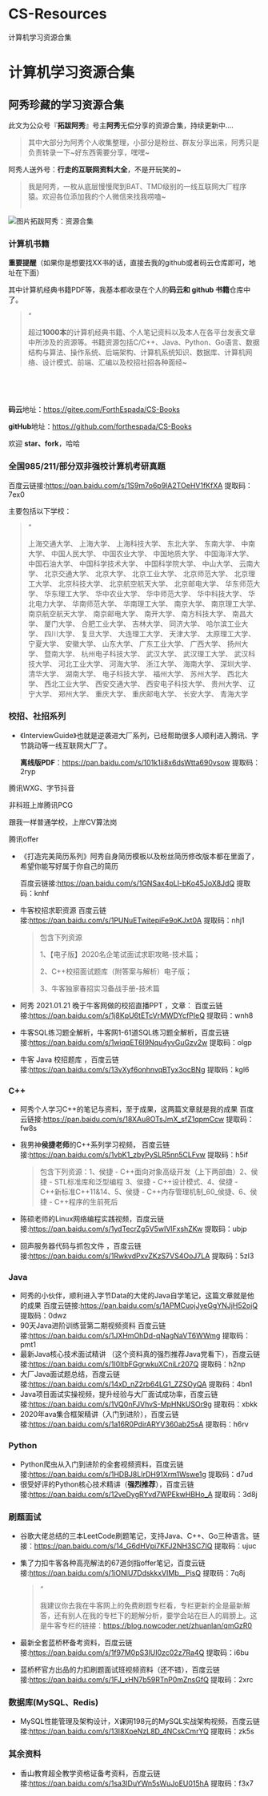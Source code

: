 # CS-Resources
计算机学习资源合集
# 计算机学习资源合集 

## 阿秀珍藏的学习资源合集

此文为公众号『**拓跋阿秀**』号主**阿秀**无偿分享的资源合集，持续更新中....

> 其中大部分为阿秀个人收集整理，小部分是粉丝、群友分享出来，阿秀只是负责转录一下~好东西需要分享，嘿嘿~

阿秀人送外号：**行走的互联网资料大全**，不是开玩笑的~

> 我是阿秀，一枚从底层慢慢爬到BAT、TMD级别的一线互联网大厂程序猿。欢迎各位添加我的个人微信来找我唠嗑~
>
> 
>
> 
>
> ![图片](data:image/gif;base64,iVBORw0KGgoAAAANSUhEUgAAAAEAAAABCAYAAAAfFcSJAAAADUlEQVQImWNgYGBgAAAABQABh6FO1AAAAABJRU5ErkJggg==)

![图片](https://mmbiz.qpic.cn/mmbiz_png/BktAsjcTbXicNtmNAZGH36XzUNBniazW2VD9L777RqJsiaBG8Z1CzlCXZuGAusgrib7lDZoDkEmRiaQ8c3xicRXmp5SQ/640?wx_fmt=png&tp=webp&wxfrom=5&wx_lazy=1&wx_co=1)拓跋阿秀：资源合集

### 计算机书籍

**重要提醒**（如果你是想要找XX书的话，直接去我的github或者码云仓库即可，地址在下面）

其中计算机经典书籍PDF等，我基本都收录在个人的**码云和 github 书籍**仓库中了。

> “
>
> 超过**1000本**的计算机经典书籍、个人笔记资料以及本人在各平台发表文章中所涉及的资源等。书籍资源包括C/C++、Java、Python、Go语言、数据结构与算法、操作系统、后端架构、计算机系统知识、数据库、计算机网络、设计模式、前端、汇编以及校招社招各种面经~

![图片](data:image/gif;base64,iVBORw0KGgoAAAANSUhEUgAAAAEAAAABCAYAAAAfFcSJAAAADUlEQVQImWNgYGBgAAAABQABh6FO1AAAAABJRU5ErkJggg==)

![图片](data:image/gif;base64,iVBORw0KGgoAAAANSUhEUgAAAAEAAAABCAYAAAAfFcSJAAAADUlEQVQImWNgYGBgAAAABQABh6FO1AAAAABJRU5ErkJggg==)

![图片](data:image/gif;base64,iVBORw0KGgoAAAANSUhEUgAAAAEAAAABCAYAAAAfFcSJAAAADUlEQVQImWNgYGBgAAAABQABh6FO1AAAAABJRU5ErkJggg==)

![图片](data:image/gif;base64,iVBORw0KGgoAAAANSUhEUgAAAAEAAAABCAYAAAAfFcSJAAAADUlEQVQImWNgYGBgAAAABQABh6FO1AAAAABJRU5ErkJggg==)

**码云**地址：https://gitee.com/ForthEspada/CS-Books

**gitHub**地址：https://github.com/forthespada/CS-Books

欢迎 **star、fork**，哈哈

### 全国985/211/部分双非强校计算机考研真题

百度云链接:https://pan.baidu.com/s/1S9m7o6p9lA2TOeHV1fKfXA   提取码：7ex0

主要包括以下学校：

> “
>
> 上海交通大学、 上海大学、 上海科技大学、 东北大学、 东南大学、 中南大学、 中国人民大学、 中国农业大学、 中国地质大学、 中国海洋大学、 中国石油大学、 中国科学技术大学、 中国科学院大学、 中山大学、 云南大学、 北京交通大学、 北京大学、 北京工业大学、 北京师范大学、 北京理工大学、 北京科技大学、 北京航空航天大学、 北京邮电大学、 华东师范大学、 华东理工大学、 华中农业大学、 华中师范大学、 华中科技大学、 华北电力大学、 华南师范大学、 华南理工大学、 南京大学、 南京理工大学、 南京航空航天大学、 南京邮电大学、 南开大学、 南方科技大学、 南昌大学、 厦门大学、 合肥工业大学、 吉林大学、 同济大学、 哈尔滨工业大学、 四川大学、 复旦大学、 大连理工大学、 天津大学、 太原理工大学、 宁夏大学、 安徽大学、 山东大学、 广东工业大学、 广西大学、 扬州大学、 暨南大学、 杭州电子科技大学、 武汉大学、 武汉理工大学、 武汉科技大学、 河北工业大学、 河海大学、 浙江大学、 海南大学、 深圳大学、 清华大学、 湖南大学、 电子科技大学、 福州大学、 苏州大学、 西北大学、 西北工业大学、 西安交通大学、 西安电子科技大学、 贵州大学、 辽宁大学、 郑州大学、 重庆大学、 重庆邮电大学、 长安大学、 青海大学

### 校招、社招系列

- 《InterviewGuide》也就是逆袭进大厂系列，已经帮助很多人顺利进入腾讯、字节跳动等一线互联网大厂了。

  **离线版PDF**：https://pan.baidu.com/s/101k1ii8x6dsWtta690vsow   提取码：2ryp

![图片](data:image/gif;base64,iVBORw0KGgoAAAANSUhEUgAAAAEAAAABCAYAAAAfFcSJAAAADUlEQVQImWNgYGBgAAAABQABh6FO1AAAAABJRU5ErkJggg==)腾讯WXG、字节抖音

![图片](data:image/gif;base64,iVBORw0KGgoAAAANSUhEUgAAAAEAAAABCAYAAAAfFcSJAAAADUlEQVQImWNgYGBgAAAABQABh6FO1AAAAABJRU5ErkJggg==)非科班上岸腾讯PCG

![图片](data:image/gif;base64,iVBORw0KGgoAAAANSUhEUgAAAAEAAAABCAYAAAAfFcSJAAAADUlEQVQImWNgYGBgAAAABQABh6FO1AAAAABJRU5ErkJggg==)跟我一样普通学校，上岸CV算法岗

![图片](data:image/gif;base64,iVBORw0KGgoAAAANSUhEUgAAAAEAAAABCAYAAAAfFcSJAAAADUlEQVQImWNgYGBgAAAABQABh6FO1AAAAABJRU5ErkJggg==)腾讯offer

- 《打造完美简历系列》阿秀自身简历模板以及粉丝简历修改版本都在里面了，希望你能写好属于你自己的简历

  百度云链接:https://pan.baidu.com/s/1GNSax4pLl-bKo45JoX8JdQ   提取码：knhf

- 牛客校招求职资源  百度云链接:https://pan.baidu.com/s/1PUNuETwitepiFe9oKJxt0A   提取码：nhj1

  > 包含下列资源
  >
  > 1、【电子版】2020名企笔试面试求职攻略-技术篇；
  >
  > 2、C++校招面试题库（附答案与解析）电子版；
  >
  > 3、牛客独家春招实习备战手册-技术篇

- 阿秀 2021.01.21 晚于牛客网做的校招直播PPT ，文章： 百度云链接:https://pan.baidu.com/s/1j8KpU6tETcVrMWDYcfPIeQ   提取码：wnh8

- 牛客SQL练习题全解析，牛客网1-61道SQL练习题全解析，百度云链接:https://pan.baidu.com/s/1wiqqET6I9Nqu4yvGuGzv2w  提取码：olgp

- 牛客 Java 校招题库 ，百度云链接:https://pan.baidu.com/s/13vXyf6onhnvqBTyx3ocBNg  提取码：kgl6

### C++

- 阿秀个人学习C++的笔记与资料，至于成果，这两篇文章就是我的成果 百度云链接:https://pan.baidu.com/s/18XAu8OTsJmX_sfZ1qpmCcw  提取码：fw8s

- 我男神**侯捷老师**的C++系列学习视频，  百度云链接:https://pan.baidu.com/s/1vbK1_zbyPySLR5nn5CLFvw 提取码：h5if

  > 包含下列资源：1、侯捷 - C++面向对象高级开发（上下两部曲）2、侯捷 - STL标准库和泛型编程 3、侯捷 - C++设计模式、4、侯捷 - C++新标准C++11&14、5、侯捷 - C++内存管理机制_60_侯捷、6、侯捷 - C++程序的生前死后

- 陈硕老师的Linux网络编程实践视频，百度云链接:https://pan.baidu.com/s/1ydTecrZg5V5wIVlFxshZKw  提取码：ubjp

- 回声服务器代码与抓包文件 ，百度云链接:https://pan.baidu.com/s/1RwkvdPxvZKzS7VS4OoJ7LA  提取码：5zl3

### Java

- 阿秀的小伙伴，顺利进入字节Data的大佬的Java自学笔记，这篇文章就是他的成果 百度云链接:https://pan.baidu.com/s/1APMCuojJyeGgYNJjH52ojQ  提取码：0dwz
- 90天Java进阶训练营第二期视频资料  百度云链接:https://pan.baidu.com/s/1JXHmOhDd-qNagNaVT6WWmg  提取码：pmt1
- 最新Java核心技术面试精讲 （这个资料真的强烈推荐Java党看下），百度云链接:https://pan.baidu.com/s/1I0ltbFGgrwkuXCniLr207Q  提取码：h2np
- 大厂Java面试题总结，百度云链接:https://pan.baidu.com/s/14xD_nZ2rb64LG1_ZZSOyQA  提取码：4bn1
- Java项目面试实操视频，提升经验与大厂面试成功率，百度云链接:https://pan.baidu.com/s/1VQ0nFJVhvS-MpHNkUSOr9g  提取码：xbkk
- 2020年ava集合框架精讲（入门到进阶），百度云链接:https://pan.baidu.com/s/1a16R0PdirARYV360ab25sA  提取码：h6rv

### Python

- Python爬虫从入门到进阶的全套视频资料，百度云链接:https://pan.baidu.com/s/1HDBJ8LIrDH91Xrm1Wswe1g  提取码：d7ud
- 很受好评的Python核心技术精讲（**强烈推荐**），百度云链接:https://pan.baidu.com/s/12veDygRYvd7WPEkwHBHo_A  提取码：3d8j

### 刷题面试

- 谷歌大佬总结的三本LeetCode刷题笔记，支持Java、C++、Go三种语言。链接：https://pan.baidu.com/s/14_G6dHVpi7KFJ2NH3SC7IQ 提取码：ujuc

- 集了力扣牛客各种高亮解法的67道剑指offer笔记，百度云链接:https://pan.baidu.com/s/1iONlU7DdskkxVIMb__PisQ  提取码：7q8j

  > “
  >
  > 我建议你去我在牛客网上的免费刷题专栏看，专栏更新的全是最新解答，还有别人在我的专栏下的题解分析，要学会站在巨人的肩膀上。这是牛客专栏的链接：https://blog.nowcoder.net/zhuanlan/qmGzR0

- 最新全套蓝桥杯备考资料，百度云链接:https://pan.baidu.com/s/1f97M0pS3lUI0zc02z7Ra4Q  提取码：i6bu

- 蓝桥杯官方出品的力扣刷题面试班视频资料（还不错），百度云链接:https://pan.baidu.com/s/1FJ_xHN7b59RTnP0mZnsGfQ  提取码：2xrc

### 数据库(MySQL、Redis)

- MySQL性能管理及架构设计，X课网198元的MySQL实战架构视频，百度云链接:https://pan.baidu.com/s/13I8XpeNzL8D_4NCskCmrYQ  提取码：zk5s

### 其余资料

- 香山教育超全教学资格证备考资料，百度云链接:https://pan.baidu.com/s/1sa3IDuYWn5sWuJoEU015hA  提取码：f3x7



